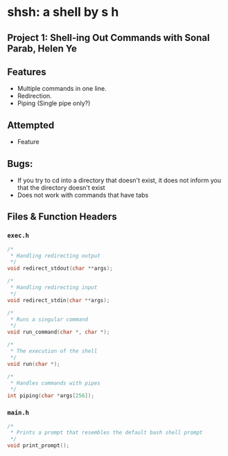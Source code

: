 # shsh: a shell by s h

## Project 1: Shell-ing Out Commands with Sonal Parab, Helen Ye

## Features
* Multiple commands in one line.
* Redirection.
* Piping (Single pipe only?)

## Attempted
* Feature

## Bugs:
* If you try to cd into a directory that doesn't exist, it does not inform you that the directory doesn't exist
* Does not work with commands that have tabs

## Files & Function Headers

### `exec.h`
```c
/*
 * Handling redirecting output
 */
void redirect_stdout(char **args);

/*
 * Handling redirecting input
 */
void redirect_stdin(char **args);

/*
 * Runs a singular command
 */
void run_command(char *, char *);

/*
 * The execution of the shell
 */
void run(char *);

/*
 * Handles commands with pipes
 */
int piping(char *args[256]);
```

### `main.h`
```c
/*
 * Prints a prompt that resembles the default bash shell prompt
 */
void print_prompt();
```
